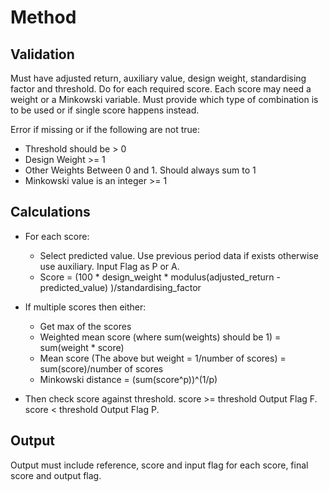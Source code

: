 # Method

## Validation

Must have adjusted return, auxiliary value, design weight, standardising factor
and threshold. Do for each required score. Each score may need a weight or a
Minkowski variable. Must provide which type of combination is to be used or if
single score happens instead.

Error if missing or if the following are not true:
- Threshold should be > 0
- Design Weight >= 1
- Other Weights Between 0 and 1. Should always sum to 1
- Minkowski value is an integer >= 1

## Calculations

- For each score:
  - Select predicted value. Use previous period data if exists otherwise use
  auxiliary. Input Flag as P or A.
  - Score = (100 * design_weight * modulus(adjusted_return - predicted_value)
  )/standardising_factor

- If multiple scores then either:
  - Get max of the scores
  - Weighted mean score (where sum(weights) should be 1) = sum(weight * score)
  - Mean score (The above but weight = 1/number of scores) = sum(score)/number
  of scores
  - Minkowski distance = (sum(score^p))^(1/p)

- Then check score against threshold. score >= threshold Output Flag F.
score < threshold Output Flag P.

## Output

Output must include reference, score and input flag for each score, final
score and output flag.
